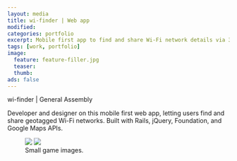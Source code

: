 ```yaml
---
layout: media
title: wi-finder | Web app
modified:
categories: portfolio
excerpt: Mobile first app to find and share Wi-Fi network details via 3G.
tags: [work, portfolio]
image:
  feature: feature-filler.jpg
  teaser:
  thumb:
ads: false  
---
```

<p>wi-finder | General Assembly </p>

<p>Developer and designer on this mobile first web app, letting users find and share geotagged Wi-Fi networks. Built with Rails, jQuery, Foundation, and Google Maps APIs.</p>

<figure class="half">
  <img src="{{ site.url }}/images/{{ page.image.feature }}">
  <img src="{{ site.url }}/images/{{ page.image.feature }}">
  <figcaption>Small game images.</figcaption>
</figure>